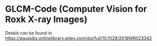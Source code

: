 # GLCM-Code (Computer Vision for Roxk X-ray Images)
Details can be found in https://agupubs.onlinelibrary.wiley.com/doi/full/10.1029/2018WR023342 
